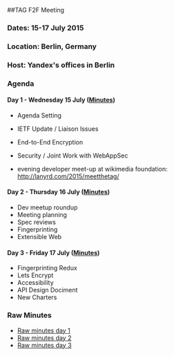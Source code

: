 ##TAG F2F Meeting
### Dates: 15-17 July 2015
### Location: Berlin, Germany
### Host: Yandex's offices in Berlin

### Agenda

#### Day 1 - Wednesday 15 July ([Minutes](https://github.com/w3ctag/meetings/blob/gh-pages/2015/07-ber/07-15-minutes.md))

* Agenda Setting
* IETF Update / Liaison Issues
* End-to-End Encryption
* Security / Joint Work with WebAppSec

* evening developer meet-up at wikimedia foundation: http://lanyrd.com/2015/meetthetag/

#### Day 2 - Thursday 16 July ([Minutes](https://github.com/w3ctag/meetings/blob/gh-pages/2015/07-ber/07-16-minutes.md))

* Dev meetup roundup
* Meeting planning
* Spec reviews
* Fingerprinting
* Extensible Web

#### Day 3 - Friday 17 July ([Minutes](https://github.com/w3ctag/meetings/blob/gh-pages/2015/07-ber/07-17-minutes.md))

* Fingerprinting Redux
* Lets Encrypt
* Accessibility
* API Design Dociment
* New Charters

### Raw Minutes

* [Raw minutes day 1](https://etherpad.w3ctag.org/p/berlin-2015-day1)  
* [Raw minutes day 2](https://etherpad.w3ctag.org/p/berlin-2015-day2)  
* [Raw minutes day 3](https://etherpad.w3ctag.org/p/berlin-2015-day3)  
